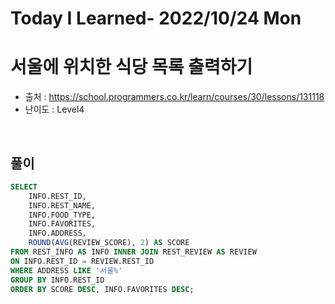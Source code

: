 # Today I Learned- 2022/10/24 Mon

# 서울에 위치한 식당 목록 출력하기
- 출처 : https://school.programmers.co.kr/learn/courses/30/lessons/131118
- 난이도 : Level4
<br>

## 풀이
```sql
SELECT
    INFO.REST_ID,
    INFO.REST_NAME,
    INFO.FOOD_TYPE,
    INFO.FAVORITES,
    INFO.ADDRESS,
    ROUND(AVG(REVIEW_SCORE), 2) AS SCORE
FROM REST_INFO AS INFO INNER JOIN REST_REVIEW AS REVIEW
ON INFO.REST_ID = REVIEW.REST_ID
WHERE ADDRESS LIKE '서울%'
GROUP BY INFO.REST_ID
ORDER BY SCORE DESC, INFO.FAVORITES DESC;
```
